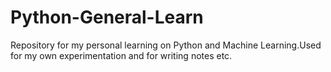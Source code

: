 # Python-General-Learn
Repository for my personal learning on Python and Machine Learning.Used for my own experimentation and for writing notes etc.
